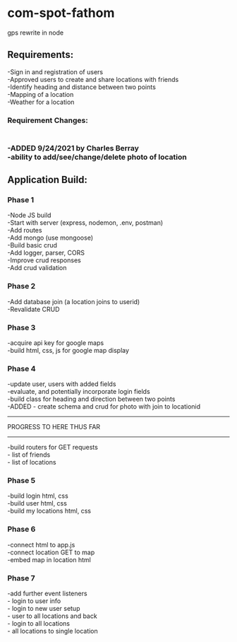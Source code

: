 # com-spot-fathom
gps rewrite in node

<h2>Requirements: </h2>
-Sign in and registration of users<br>
-Approved users to create and share locations with friends<br>
-Identify heading and distance between two points<br>
-Mapping of a location<br>
-Weather for a location<br>

<h3>Requirement Changes:<h3><br>
-ADDED 9/24/2021 by Charles Berray<br>
-ability to add/see/change/delete photo of location<br>

<h2>Application Build:</h2>

<h3>Phase 1</h3>
-Node JS build<br>
-Start with server (express, nodemon, .env, postman)<br>
-Add routes<br>
-Add mongo (use mongoose)<br>
-Build basic crud<br>
-Add logger, parser, CORS<br>
-Improve crud responses<br>
-Add crud validation<br>

<h3>Phase 2</h3>
-Add database join (a location joins to userid)<br>
-Revalidate CRUD<br>

<h3>Phase 3</h3>
-acquire api key for google maps<br>
-build html, css, js for google map display<br>



<h3>Phase 4</h3>
-update user, users with added fields<br>
-evaluate, and potentially incorporate login fields<br>
-build class for heading and direction between two points<br>
-ADDED - create schema and crud for photo with join to locationid
<hr>
PROGRESS TO HERE THUS FAR<br>
<hr>
-build routers for GET requests<br>
-  list of friends<br>
-  list of locations<br>

<h3>Phase 5</h3>
-build login html, css<br>
-build user html, css<br>
-build my locations html, css<br>

<h3>Phase 6</h3>
-connect html to app.js<br>
-connect location GET to map<br>
-embed map in location html<br>

<h3>Phase 7</h3>
-add further event listeners<br>
-  login to user info<br>
-  login to new user setup<br>
-  user to all locations and back<br>
-  login to all locations<br>
-  all locations to single location<br>
